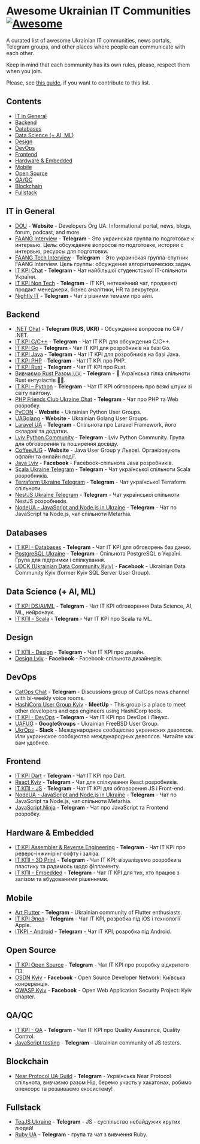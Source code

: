 # Awesome Ukrainian IT Communities [![Awesome](https://awesome.re/badge-flat2.svg)](https://awesome.re)

A curated list of awesome Ukrainian IT communities, news portals, Telegram groups, and other places where people can communicate with each other.

Keep in mind that each community has its own rules, please, respect them when you join.

Please, see [this guide](CONTRIBUTING.md), if you want to contribute to this list.

## Contents

- [IT in General](#it-in-general)
- [Backend](#backend)
- [Databases](#databases)
- [Data Science (+ AI, ML)](#data-science--ai-ml)
- [Design](#design)
- [DevOps](#devops)
- [Frontend](#frontend)
- [Hardware & Embedded](#hardware--embedded)
- [Mobile](#mobile)
- [Open Source](#open-source)
- [QA/QC](#qaqc)
- [Blockchain](#blockchain)
- [Fullstack](#fullstack)

## IT in General

- [DOU](https://dou.ua/) - **Website** - Developers Org UA. Informational portal, news, blogs, forum, podcast, and more.
- [FAANG Interview](https://t.me/FaangInterview) - **Telegram** - Это украинская группа по подготовке к интервью. Цель: обсуждение вопросов по подготовке, истории c интервью, ресурсы для подготовки.
- [FAANG Tech Interview](https://t.me/FaangTechInterview) - **Telegram** - Это украинская группа-спутник FAANG Interview. Цель группы: обсуждение алгоритмических задач.
- [IT KPI Chat](https://t.me/itkpi_flood) - **Telegram** - Чат найбільшої студенстської IT-спільноти України.
- [IT KPI Non Tech](https://t.me/itkpi_non_tech) - **Telegram** - IT KPI, нетехнічний чат, проджект/продакт менеджери, бізнес аналітики, HR та рекрутери.
- [Nightly IT](https://t.me/itcrowdua) - **Telegram** - Чат з різними темами про айті.

## Backend

- [.NET Chat](https://t.me/dotnet_chat) - **Telegram (RUS, UKR)** - Обсуждение вопросов по C# / .NET.
- [IT KPI C/C++](https://t.me/itkpi_cpp) - **Telegram** - Чат IT KPI для обсуждения С/С++.
- [IT KPI Go](https://t.me/itkpi_go) - **Telegram** - Чат IT KPI для розробників на базі Go.
- [IT KPI Java](https://t.me/itkpi_java) - **Telegram** - Чат IT KPI для розробників на базі Java.
- [IT KPI PHP](https://t.me/itkpi_php) - **Telegram** - Чат ІТ KPI про PHP.
- [IT KPI Rust](https://t.me/itkpi_rust) - **Telegram** - Чат ІТ KPI про Rust.
- [Вивчаємо Rust Разом 🇺🇦](https://t.me/rustlang_ua) - **Telegram** - 🦀 Українська гілка спільноти Rust ентузіастів 💙💛.
- [IT KPI – Python](https://t.me/itkpi_python) - **Telegram** - Чат IT KPI обговорень про всякі штуки зі світу пайтону.
- [PHP Friends Club Ukraine Chat](https://t.me/phpfriendsclub_chat) - **Telegram** - Чат про PHP та Web розробку.
- [PyCON](https://www.meetup.com/uapycon/) - **Website** - Ukrainian Python User Groups.
- [UAGolang](https://www.meetup.com/uagolang/) - **Website** - Ukrainian Golang User Groups.
- [Laravel UA](https://t.me/laravel_ua) - **Telegram** - Спільнота про Laravel Framework, його складові та додатки.
- [Lviv Python Community](https://t.me/lviv_python_community) - **Telegram** - Lviv Python Community. Група для обговорення та поширення досвіду.
- [CoffeeJUG](https://www.coffeejug.org/) - **Website** - Java User Group у Львові. Організовують офлайн та онлайн події.
- [Java Lviv](https://www.facebook.com/groups/jug.lviv/) - **Facebook** - Facebook-спільнота Java розробників.
- [Scala Ukraine Telegram](https://t.me/scala_ukraine) - **Telegram** - Чат української спільноти Scala розробників.
- [Terraform Ukraine Telegram](https://t.me/terraform_ukraine) - **Telegram** - Чат української Terraform спільноти.
- [NestJS Ukraine Telegram](https://t.me/nest_ukraine) - **Telegram** - Чат української спільноти NestJS розробників.
- [NodeUA - JavaScript and Node.js in Ukraine](https://t.me/nodeua) - **Telegram** - Чат по JavaScript та Node.js, чат спільноти Metarhia.

## Databases

- [IT KPI - Databases](https://t.me/itkpi_db) - **Telegram** - Чат IT KPI для обговорень баз даних.
- [PostgreSQL Ukraine](https://t.me/PostgresUkraine) - **Telegram** - Спільнота PostgreSQL в Україні. Група для підтримки і спілкування.
- [UDCK (Ukrainian Data Community Kyiv)](https://www.facebook.com/groups/kssug/) - **Facebook** - Ukrainian Data Community Kyiv (former Kyiv SQL Server User Group).

## Data Science (+ AI, ML)

- [IT KPI DS/AI/ML](https://t.me/itkpi_ds) - **Telegram** - Чат IT KPI обговорення Data Science, AI, ML, нейронаук.
- [ІТ КПІ - Scala](https://t.me/itkpi_scala) - **Telegram** - Чат ІТ KPI про Scala та ML.

## Design

- [ІТ КПІ - Design](https://t.me/itkpi_design) - **Telegram** - Чат ІТ KPI про дизайн.
- [Design Lviv](https://www.facebook.com/groups/272786659415583) - **Facebook** - Facebook-спільнота дизайнерів.

## DevOps

- [CatOps Chat](https://t.me/catops_chat) - **Telegram** - Discussions group of CatOps news channel with bi-weekly voice rooms.
- [HashiCorp User Group Kyiv](https://www.meetup.com/Kyiv-HashiCorp-User-Group/) - **MeetUp** - This group is a place to meet other developers and ops engineers using HashiCorp tools.
- [IT KPI - DevOps](https://t.me/itkpi_devops) - **Telegram** - Чат ІТ KPI про DevOps і Лінукс.
- [UAFUG](https://groups.google.com/g/uafug) - **GoogleGroups** - Ukrainian FreeBSD User Group.
- [UkrOps](https://ukrops.club/) - **Slack** - Международное сообщество украинских девопсов. Или украинское сообщество международных девопсов. Читайте как вам удобнее.

## Frontend

- [IT KPI Dart](https://t.me/dart_itkpi) - **Telegram** - Чат ІТ KPI про Dart.
- [React Kyiv](https://t.me/reactkyiv) - **Telegram** - Чат для спілкування React розробників.
- [ІТ КПІ - JS](https://t.me/itkpi_js) - **Telegram** - Чат ІТ KPI для обговорення JS і Front-end.
- [NodeUA - JavaScript and Node.js in Ukraine](https://t.me/nodeua) - **Telegram** - Чат по JavaScript та Node.js, чат спільноти Metarhia.
- [JavaScript.Ninja](https://t.me/javascript_ninja) - **Telegram** - Чат про JavaScript та Frontend розробку.

## Hardware & Embedded

- [IT KPI Assembler & Reverse Engineering](https://t.me/itkpi_reveng) - **Telegram** - Чат ІТ KPI про реверс-інжинірінг софту і заліза.
- [IT КПІ - 3D Print](https://t.me/itkpi_3dprint) - **Telegram** - Чат ІТ KPI; візуалізуємо розробки в пластику та радимось щодо філламенту.
- [ІТ КПІ - Embedded](https://t.me/itkpi_embedded) - **Telegram** - Чат ІТ KPI для тих, хто працює з залізом та вбудованими рішеннями.

## Mobile

- [Art Flutter](https://t.me/artflutter) - **Telegram** - Ukrainian community of Flutter enthusiasts.
- [IT KPI Эпол](https://t.me/itkpi_ios) - **Telegram** - Чат ІТ KPI, розробка під іOS і технології Apple.
- [ITKPI - Android](https://t.me/itkpi_android) - **Telegram** - Чат ІТ KPI, розробка під Android.

## Open Source

- [IT KPI Open Source](https://t.me/itkpi_open_source) - **Telegram** - Чат ІТ KPI про розробку відкритого ПЗ.
- [OSDN Kyiv](https://www.facebook.com/osdn.kiev) - **Facebook** - Open Source Developer Network: Київська конференція.
- [OWASP Kyiv](https://www.facebook.com/owaspkyiv) - **Facebook** - Open Web Application Security Project: Kyiv chapter.

## QA/QC

- [IT KPI - QA](https://t.me/itkpi_qa) - **Telegram** - Чат ІТ KPI про Quality Assurance, Quality Control.
- [JavaScript testing](https://t.me/js_for_testing) - **Telegram** - Ukrainian community of JS testers.

## Blockchain

- [Near Protocol UA Guild](https://t.me/nearprotocolua) - **Telegram** - Українська Near Protocol спільнота, вивчаємо разом Нір, беремо участь у хакатонах, робимо опенсорс та розвиваємо екосистему!

## Fullstack

- [TeaJS Ukraine](https://t.me/teajsukraine) - **Telegram** - JS - суспільство небайдужих крутих людей!
- [Ruby UA](https://t.me/ruby4you) - **Telegram** - група та чат з вивчення Ruby.

